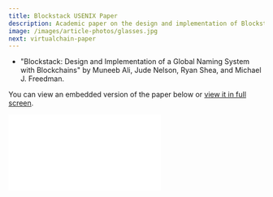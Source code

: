 ```yaml
---
title: Blockstack USENIX Paper
description: Academic paper on the design and implementation of Blockstack's global naming system with blockchains
image: /images/article-photos/glasses.jpg
next: virtualchain-paper
---
```


- "Blockstack: Design and Implementation of a Global Naming System with Blockchains" by Muneeb Ali, Jude Nelson, Ryan Shea, and Michael J. Freedman.

You can view an embedded version of the paper below or [view it in full screen](/blockstack.pdf).

<embed src="/blockstack.pdf" class="embedded-pdf" type="application/pdf" allowfullscreen>
</embed>
